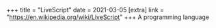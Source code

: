 +++
title = "LiveScript"
date = 2021-03-05
[extra]
link = "https://en.wikipedia.org/wiki/LiveScript"
+++
A programming language

